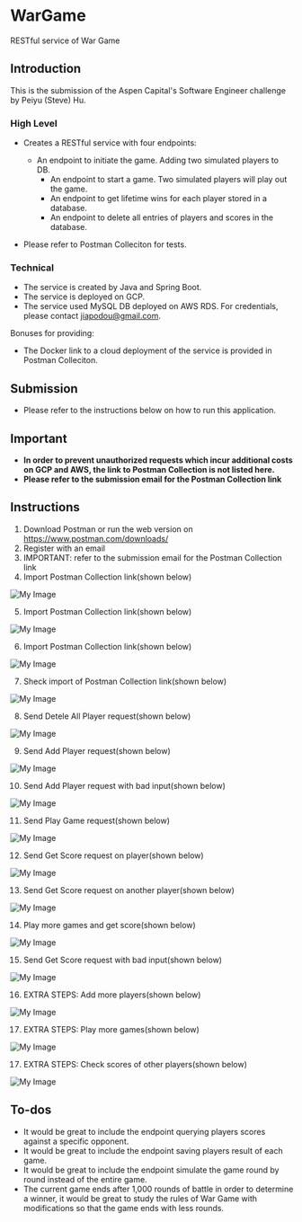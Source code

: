 # WarGame
RESTful service of War Game

## Introduction

This is the submission of the Aspen Capital's Software Engineer challenge by Peiyu (Steve) Hu. 

### High Level

* Creates a RESTful service with four endpoints:
  
  * An endpoint to initiate the game. Adding two simulated players to DB.
	* An endpoint to start a game. Two simulated players will play out the game.
	* An endpoint to get lifetime wins for each player stored in a database.
	* An endpoint to delete all entries of players and scores in the database.

* Please refer to Postman Colleciton for tests.

### Technical

* The service is created by Java and Spring Boot.
* The service is deployed on GCP.
* The service used MySQL DB deployed on AWS RDS. For credentials, please contact jiapodou@gmail.com.

Bonuses for providing:

* The Docker link to a cloud deployment of the service is provided in Postman Colleciton.

## Submission
* Please refer to the instructions below on how to run this application. 

## Important

  * **In order to prevent unauthorized requests which incur additional costs on GCP and AWS, the link to Postman Collection is not listed here.**
  * **Please refer to the submission email for the Postman Collection link**


## Instructions

 1. Download Postman or run the web version on https://www.postman.com/downloads/
 2. Register with an email 
 3. IMPORTANT: refer to the submission email for the Postman Collection link
 4. Import Postman Collection link(shown below)
 
![My Image](instructions/Postman_instruction_1.PNG)

 5. Import Postman Collection link(shown below)

![My Image](instructions/Postman_instruction_2.PNG)

 6. Import Postman Collection link(shown below)

![My Image](instructions/Postman_instruction_3.PNG)

 7. Sheck import of Postman Collection link(shown below)

![My Image](instructions/Postman_instruction_4.PNG)

 8. Send Detele All Player request(shown below)

![My Image](instructions/Postman_instruction_5.PNG)

 9. Send Add Player request(shown below)

![My Image](instructions/Postman_instruction_6.PNG)

 10. Send Add Player request with bad input(shown below)

![My Image](instructions/Postman_instruction_7.PNG)

 11. Send Play Game request(shown below)

![My Image](instructions/Postman_instruction_8.PNG)

 12. Send Get Score request on player(shown below)

![My Image](instructions/Postman_instruction_9.PNG)

 13. Send Get Score request on another player(shown below)

![My Image](instructions/Postman_instruction_10.PNG)

 14. Play more games and get score(shown below)

![My Image](instructions/Postman_instruction_11.PNG)

 15. Send Get Score request with bad input(shown below)

![My Image](instructions/Postman_instruction_12.PNG)

 16. EXTRA STEPS: Add more players(shown below)

![My Image](instructions/Postman_instruction_13.PNG)

 17. EXTRA STEPS: Play more games(shown below)

![My Image](instructions/Postman_instruction_14.PNG)

 17. EXTRA STEPS: Check scores of other players(shown below)

![My Image](instructions/Postman_instruction_15.PNG)

## To-dos

* It would be great to include the endpoint querying players scores against a specific opponent.
* It would be great to include the endpoint saving players result of each game.
* It would be great to include the endpoint simulate the game round by round instead of the entire game.
* The current game ends after 1,000 rounds of battle in order to determine a winner, it would be great to study the rules of War Game with modifications so that the game ends with less rounds.
